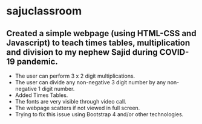 # sajuclassroom

Created a simple webpage (using HTML-CSS and Javascript) to teach times tables, multiplication and division to my nephew Sajid during COVID-19 pandemic. 
------------------------------------------------------------------------------------------------------------------------------------------

- The user can perform 3 x 2 digit multiplications.
- The user can divide any non-negative 3 digit number by any non-negative 1 digit number.
- Added Times Tables. 
- The fonts are very visible through video call.
- The webpage scatters if not viewed in full screen. 
- Trying to fix this issue using Bootstrap 4 and/or other technologies.
